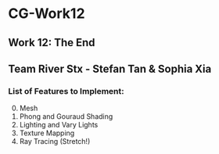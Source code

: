 # CG-Work12
## Work 12: The End
## Team River Stx - Stefan Tan & Sophia Xia   

### List of Features to Implement:
0. Mesh 
1. Phong and Gouraud Shading
2. Lighting and Vary Lights
3. Texture Mapping
4. Ray Tracing (Stretch!)

